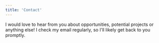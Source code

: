 ```yaml
---
title: 'Contact'
---
```


I would love to hear from you about opportunities, potential projects or anything else! I check my email regularly, so I'll likely get back to you promptly.

